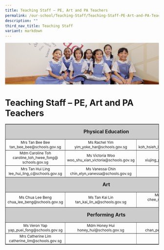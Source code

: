 ```yaml
---
title: Teaching Staff – PE, Art and PA Teachers
permalink: /our-school/Teaching-Staff/Teaching-Staff-PE-Art-and-PA-Teachers/
description: ""
third_nav_title: Teaching Staff
variant: markdown
---
```

![](/images/UsefulVideos.jpg)

Teaching Staff – PE, Art and PA Teachers
========================================
<table style="text-align: center; font-size: 12px; border-collapse: collapse;" border="1" width="100%">
<tbody>
<tr style="height: 42px;">
<td style="font-size: 16px; background-color: #cccccc; height: 42px; width: 99.478%; text-align: center" colspan="3"><strong>Physical Education</strong></td>
</tr>
<tr style="height: 12px;">
<td style="height: 12px; width: 33%;">Mrs Tan Bee Bee<br>
tan_bee_bee@schools.gov.sg</td>
<td style="height: 12px; width: 33%;">Ms Rachel Yim<br>
yim_yoke_har@schools.gov.sg</td>
<td style="height: 12px; width: 33%;">&nbsp;Mrs Judith Peh<br>
koh_hsieh_ling_judith@schools.gov.sg</td>
</tr>
<tr style="height: 12px;">
<td style="height: 12px; width: 33%;">Mdm Caroline Toh<br>
caroline_toh_hwee_fong@
schools.gov.sg</td>
<td style="height: 12px; width: 33%;">Ms Victoria Woo<br>
woo_shu_xian_victoria@schools.gov.sg</td>
<td style="height: 12px; width: 33%;">Mrs Peters<br>
xiujing_peters@schools.gov.sg</td>
</tr>
<tr style="height: 31.8889px;">
<td style="height: 31.8889px; width: 33%;">Mrs Tan Hui Ling<br>
lee_hui_ling_c@schools.gov.sg</td>
<td style="height: 31.8889px; width: 33%;">Ms Vanessa Chin<br>
chin_elyn_vanessa@schools.gov.sg</td>
<td style="height: 31.8889px; width: 33%;"></td>
</tr>
<tr style="height: 42px;">
<td style="font-size: 16px; background-color: #cccccc; height: 42px; width: 99.478%; text-align: center" colspan="3"><strong>Art</strong></td>
</tr>
<tr style="height: 12px;">
<td style="height: 12px; width: 33%;">Ms Chua Lee Beng<br>
chua_lee_beng@schools.gov.sg</td>
<td style="height: 12px; width: 33%;">Ms Tan Kai Lin<br>tan_kai_lin_a@schools.gov.sg</td>
<td style="height: 12px; width: 33%;">Mrs Catherine Tang<br>
chee_sher_ping_catherine@
schools.gov.sg</td>
</tr>
<tr>
</tr>
<tr style="height: 42px;">
<td style="font-size: 16px; background-color: #cccccc; height: 42px; width: 99.478%; text-align: center" colspan="3"><strong>Performing Arts</strong></td>
</tr>
<tr style="height: 26px;">
<td style="height: 26px; width: 20.0696%;">Ms Veron Yap<br>
yap_puei_fong@schools.gov.sg</td>
<td style="height: 26px; width: 37.471%;">Mdm Honey Hui<br>
honey_hui@schools.gov.sg</td>
<td style="height: 26px; width: 37.471%;">Mrs Peggy Yeo<br>
chan_pei_gee@schools.gov.sg</td>
</tr>
<tr style="height: 26px;">
<td style="height: 26px; width: 20.0696%;">Mrs Catherine Lim<br>
catherine_lim@schools.gov.sg</td>
<td style="height: 26px; width: 37.471%;"></td>
<td style="height: 26px; width: 37.471%;"></td>
</tr>
</tbody>
</table>